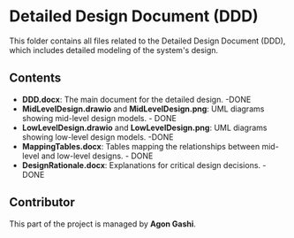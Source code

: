 # Detailed Design Document (DDD)

This folder contains all files related to the Detailed Design Document (DDD), which includes detailed modeling of the system's design.

## Contents
- **DDD.docx**: The main document for the detailed design.                                             -DONE
- **MidLevelDesign.drawio** and **MidLevelDesign.png**: UML diagrams showing mid-level design models.  - DONE
- **LowLevelDesign.drawio** and **LowLevelDesign.png**: UML diagrams showing low-level design models.  -DONE
- **MappingTables.docx**: Tables mapping the relationships between mid-level and low-level designs.  - DONE
- **DesignRationale.docx**: Explanations for critical design decisions.                              -DONE

## Contributor
This part of the project is managed by **Agon Gashi**.
